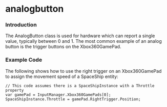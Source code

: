 # analogbutton

### Introduction

The AnalogButton class is used for hardware which can report a single value, typically between 0 and 1. The most common example of an analog button is the trigger buttons on the Xbox360GamePad.

### Example Code

The following shows how to use the right trigger on an Xbox360GamePad to assign the movement speed of a SpaceShip entity:

```lang:c#
// This code assumes there is a SpaceShipInstance with a Throttle property
var gamePad = InputManager.Xbox360GamePads[0];
SpaceShipInstance.Throttle = gamePad.RightTrigger.Position;
```

&#x20;
